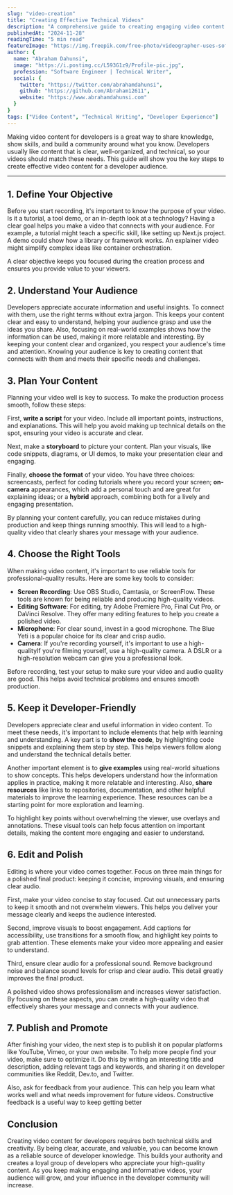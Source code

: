 ```yaml
---
slug: "video-creation"
title: "Creating Effective Technical Videos"
description: "A comprehensive guide to creating engaging video content for developer audiences"
publishedAt: "2024-11-28"
readingTime: "5 min read"
featureImage: "https://img.freepik.com/free-photo/videographer-uses-software-create-visual-effects-video-projects_482257-91925.jpg"
author: {
  name: "Abraham Dahunsi",
  image: "https://i.postimg.cc/L593G1z9/Profile-pic.jpg",
  profession: "Software Engineer | Technical Writer",
  social: {
    twitter: "https://twitter.com/abrahamdahunsi",
    github: "https://github.com/Abraham12611",
    website: "https://www.abrahamdahunsi.com"
  }
}
tags: ["Video Content", "Technical Writing", "Developer Experience"]
---
```


Making video content for developers is a great way to share knowledge, show skills, and build a community around what you know. Developers usually like content that is clear, well-organized, and technical, so your videos should match these needs. This guide will show you the key steps to create effective video content for a developer audience.

---

## 1. Define Your Objective

Before you start recording, it's important to know the purpose of your video. Is it a tutorial, a tool demo, or an in-depth look at a technology? Having a clear goal helps you make a video that connects with your audience. For example, a tutorial might teach a specific skill, like setting up Next.js project. A demo could show how a library or framework works. An explainer video might simplify complex ideas like container orchestration.

A clear objective keeps you focused during the creation process and ensures you provide value to your viewers.

## 2. Understand Your Audience

Developers appreciate accurate information and useful insights. To connect with them, use the right terms without extra jargon. This keeps your content clear and easy to understand, helping your audience grasp and use the ideas you share. Also, focusing on real-world examples shows how the information can be used, making it more relatable and interesting. By keeping your content clear and organized, you respect your audience's time and attention. Knowing your audience is key to creating content that connects with them and meets their specific needs and challenges.

## 3. Plan Your Content

Planning your video well is key to success. To make the production process smooth, follow these steps:

First, **write a script** for your video. Include all important points, instructions, and explanations. This will help you avoid making up technical details on the spot, ensuring your video is accurate and clear.

Next, make a **storyboard** to picture your content. Plan your visuals, like code snippets, diagrams, or UI demos, to make your presentation clear and engaging.

Finally, **choose the format** of your video. You have three choices: screencasts, perfect for coding tutorials where you record your screen; **on-camera** appearances, which add a personal touch and are great for explaining ideas; or a **hybrid** approach, combining both for a lively and engaging presentation.

By planning your content carefully, you can reduce mistakes during production and keep things running smoothly. This will lead to a high-quality video that clearly shares your message with your audience.

## 4. Choose the Right Tools

When making video content, it's important to use reliable tools for professional-quality results. Here are some key tools to consider:

- **Screen Recording**: Use OBS Studio, Camtasia, or ScreenFlow. These tools are known for being reliable and producing high-quality videos.
- **Editing Software**: For editing, try Adobe Premiere Pro, Final Cut Pro, or DaVinci Resolve. They offer many editing features to help you create a polished video.
- **Microphone**: For clear sound, invest in a good microphone. The Blue Yeti is a popular choice for its clear and crisp audio.
- **Camera**: If you're recording yourself, it's important to use a high-qualityIf you're filming yourself, use a high-quality camera. A DSLR or a high-resolution webcam can give you a professional look.

Before recording, test your setup to make sure your video and audio quality are good. This helps avoid technical problems and ensures smooth production.

## 5. Keep it Developer-Friendly

Developers appreciate clear and useful information in video content. To meet these needs, it's important to include elements that help with learning and understanding. A key part is to **show the code**, by highlighting code snippets and explaining them step by step. This helps viewers follow along and understand the technical details better.

Another important element is to **give examples** using real-world situations to show concepts. This helps developers understand how the information applies in practice, making it more relatable and interesting. Also, **share resources** like links to repositories, documentation, and other helpful materials to improve the learning experience. These resources can be a starting point for more exploration and learning.

To highlight key points without overwhelming the viewer, use overlays and annotations. These visual tools can help focus attention on important details, making the content more engaging and easier to understand.

## 6. Edit and Polish

Editing is where your video comes together. Focus on three main things for a polished final product: keeping it concise, improving visuals, and ensuring clear audio.

First, make your video concise to stay focused. Cut out unnecessary parts to keep it smooth and not overwhelm viewers. This helps you deliver your message clearly and keeps the audience interested.

Second, improve visuals to boost engagement. Add captions for accessibility, use transitions for a smooth flow, and highlight key points to grab attention. These elements make your video more appealing and easier to understand.

Third, ensure clear audio for a professional sound. Remove background noise and balance sound levels for crisp and clear audio. This detail greatly improves the final product.

A polished video shows professionalism and increases viewer satisfaction. By focusing on these aspects, you can create a high-quality video that effectively shares your message and connects with your audience.

## 7. Publish and Promote

After finishing your video, the next step is to publish it on popular platforms like YouTube, Vimeo, or your own website. To help more people find your video, make sure to optimize it. Do this by writing an interesting title and description, adding relevant tags and keywords, and sharing it on developer communities like Reddit, Dev.to, and Twitter.

Also, ask for feedback from your audience. This can help you learn what works well and what needs improvement for future videos. Constructive feedback is a useful way to keep getting better

## Conclusion

Creating video content for developers requires both technical skills and creativity. By being clear, accurate, and valuable, you can become known as a reliable source of developer knowledge. This builds your authority and creates a loyal group of developers who appreciate your high-quality content. As you keep making engaging and informative videos, your audience will grow, and your influence in the developer community will increase.
